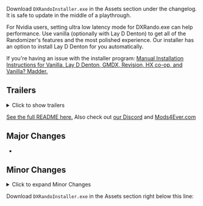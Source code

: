 Download `DXRandoInstaller.exe` in the Assets section under the changelog. It is safe to update in the middle of a playthrough.

For Nvidia users, setting ultra low latency mode for DXRando.exe can help performance. Use vanilla (optionally with Lay D Denton) to get all of the Randomizer's features and the most polished experience. Our installer has an option to install Lay D Denton for you automatically.

If you're having an issue with the installer program: [Manual Installation Instructions for Vanilla, Lay D Denton, GMDX, Revision, HX co-op, and Vanilla? Madder.](https://github.com/Die4Ever/deus-ex-randomizer/wiki/Installation-Instructions-and-performance-tweaks)

## Trailers

<details>
<summary>Click to show trailers</summary>

Here's a trailer for WaltonWare mode. WaltonWare mode is focused on quick wins by completing a single bingo line, and increasing difficulty after every win. The bingo goals are all scaled to their minimum settings and you start in a random area. All bingo goals will be completable within just a few maps!

<a href="https://www.youtube.com/watch?v=XjTGcj8wmoM&list=PLZIQTa_kwZhBksj7UzcahPiRaHk87fWch&index=1" target="_blank">
<img src="https://github.com/Die4Ever/deus-ex-randomizer/assets/30947252/25e46939-3694-40f9-beec-20196183fcfd" alt="WaltonWare Trailer" width="500"/></a>

Here's a trailer for our new Mirrored Maps feature in v2.5. Play through the game with a random mix of mirrored maps, which will keep you on your toes even more than the randomizer has before!

<a href="https://www.youtube.com/watch?v=-8BOLf1tskc&list=PLZIQTa_kwZhBksj7UzcahPiRaHk87fWch" target="_blank">
<img src="https://github.com/Die4Ever/deus-ex-randomizer/assets/30947252/0884f42b-36b2-4716-9f80-6d56faee6621" alt="v2.5 Mirrored Maps Trailer" width="500"/></a>

If you don't know what Deus Ex Randomizer is, then here's our old trailer which shows a breakdown of how it works:

<a href="https://www.youtube.com/watch?v=XsoIKbn_suE&list=PLZIQTa_kwZhBksj7UzcahPiRaHk87fWch" target="_blank">
<img src="https://github.com/Die4Ever/deus-ex-randomizer/assets/30947252/daf30de5-fd3e-4b65-a0cf-abc7f6ac758b" alt="v2.0 Trailer" width="500"/></a>

</details>

[See the full README here.](https://github.com/Die4Ever/deus-ex-randomizer#readme) Also check out [our Discord](https://discord.gg/daQVyAp2ds) and [Mods4Ever.com](https://mods4ever.com)

## Major Changes

*

## Minor Changes

<details>
<summary>Click to expand Minor Changes</summary>

*
</details>

Download `DXRandoInstaller.exe` in the Assets section right below this line:
